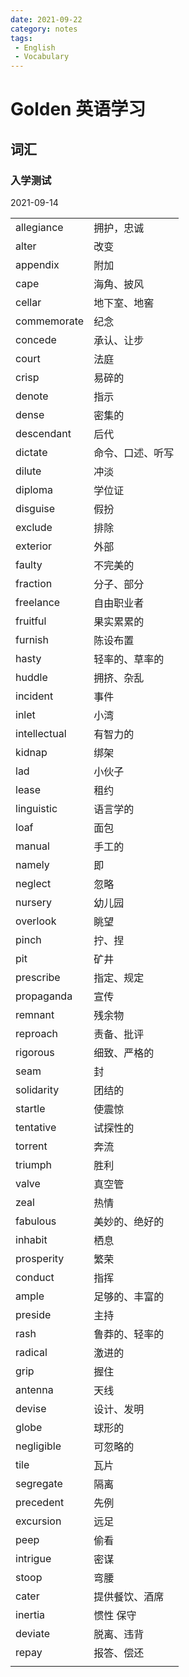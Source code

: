 ```yaml
---
date: 2021-09-22
category: notes
tags:
 - English
 - Vocabulary
---
```


# Golden 英语学习

## 词汇

### 入学测试

2021-09-14

|              |                  |
| ------------ | ---------------- |
| allegiance   | 拥护，忠诚       |
| alter        | 改变             |
| appendix     | 附加             |
| cape         | 海角、披风       |
| cellar       | 地下室、地窖     |
| commemorate  | 纪念             |
| concede      | 承认、让步       |
| court        | 法庭             |
| crisp        | 易碎的           |
| denote       | 指示             |
| dense        | 密集的           |
| descendant   | 后代             |
| dictate      | 命令、口述、听写 |
| dilute       | 冲淡             |
| diploma      | 学位证           |
| disguise     | 假扮             |
| exclude      | 排除             |
| exterior     | 外部             |
| faulty       | 不完美的         |
| fraction     | 分子、部分       |
| freelance    | 自由职业者       |
| fruitful     | 果实累累的       |
| furnish      | 陈设布置         |
| hasty        | 轻率的、草率的   |
| huddle       | 拥挤、杂乱       |
| incident     | 事件             |
| inlet        | 小湾             |
| intellectual | 有智力的         |
| kidnap       | 绑架             |
| lad          | 小伙子           |
| lease        | 租约             |
| linguistic   | 语言学的         |
| loaf         | 面包             |
| manual       | 手工的           |
| namely       | 即               |
| neglect      | 忽略             |
| nursery      | 幼儿园           |
| overlook     | 眺望             |
| pinch        | 拧、捏           |
| pit          | 矿井             |
| prescribe    | 指定、规定       |
| propaganda   | 宣传             |
| remnant      | 残余物           |
| reproach     | 责备、批评       |
| rigorous     | 细致、严格的     |
| seam         | 封               |
| solidarity   | 团结的           |
| startle      | 使震惊           |
| tentative    | 试探性的         |
| torrent      | 奔流             |
| triumph      | 胜利             |
| valve        | 真空管           |
| zeal         | 热情             |
| fabulous     | 美妙的、绝好的   |
| inhabit      | 栖息             |
| prosperity   | 繁荣             |
| conduct      | 指挥             |
| ample        | 足够的、丰富的   |
| preside      | 主持             |
| rash         | 鲁莽的、轻率的   |
| radical      | 激进的           |
| grip         | 握住             |
| antenna      | 天线             |
| devise       | 设计、发明       |
| globe        | 球形的           |
| negligible   | 可忽略的         |
| tile         | 瓦片             |
| segregate    | 隔离             |
| precedent    | 先例             |
| excursion    | 远足             |
| peep         | 偷看             |
| intrigue     | 密谋             |
| stoop        | 弯腰             |
| cater        | 提供餐饮、酒席   |
| inertia      | 惯性 保守        |
| deviate      | 脱离、违背       |
| repay        | 报答、偿还       |
|              |                  |

